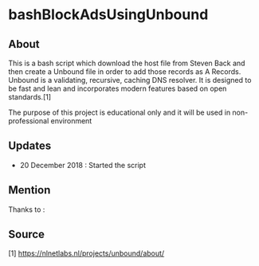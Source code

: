 # bashBlockAdsUsingUnbound

## About
This is a bash script which download the host file from Steven Back and then create a Unbound file in order to add those records as A Records.  
Unbound is a validating, recursive, caching DNS resolver. It is designed to be fast and lean and incorporates modern features based on open standards.[1]

The purpose of this project is educational only and it will be used in non-professional environment

## Updates
 - 20 December 2018 : Started the script

## Mention
Thanks to : 

## Source
[1] https://nlnetlabs.nl/projects/unbound/about/

